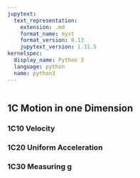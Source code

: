 ```yaml
---
jupytext:
  text_representation:
    extension: .md
    format_name: myst
    format_version: 0.13
    jupytext_version: 1.11.5
kernelspec:
  display_name: Python 3
  language: python
  name: python3
---
```


```{contents}
```

## 1C	Motion in one Dimension

### 1C10	Velocity
### 1C20	Uniform Acceleration
### 1C30	Measuring g
